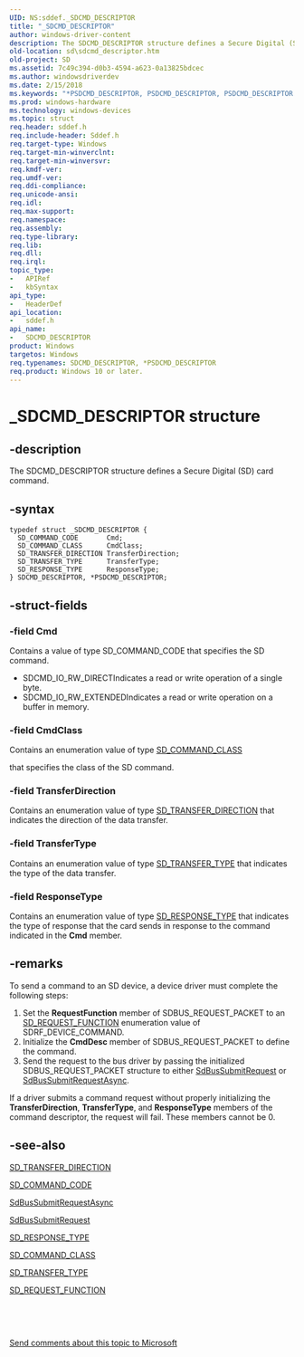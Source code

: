```yaml
---
UID: NS:sddef._SDCMD_DESCRIPTOR
title: "_SDCMD_DESCRIPTOR"
author: windows-driver-content
description: The SDCMD_DESCRIPTOR structure defines a Secure Digital (SD) card command.
old-location: sd\sdcmd_descriptor.htm
old-project: SD
ms.assetid: 7c49c394-d0b3-4594-a623-0a13825bdcec
ms.author: windowsdriverdev
ms.date: 2/15/2018
ms.keywords: "*PSDCMD_DESCRIPTOR, PSDCMD_DESCRIPTOR, PSDCMD_DESCRIPTOR structure pointer [Buses], SD.sdcmd_descriptor, SDCMD_DESCRIPTOR, SDCMD_DESCRIPTOR structure [Buses], _SDCMD_DESCRIPTOR, sd-structs_20a7faa8-4e91-49cc-94eb-13bd584a25a3.xml, sddef/PSDCMD_DESCRIPTOR, sddef/SDCMD_DESCRIPTOR"
ms.prod: windows-hardware
ms.technology: windows-devices
ms.topic: struct
req.header: sddef.h
req.include-header: Sddef.h
req.target-type: Windows
req.target-min-winverclnt: 
req.target-min-winversvr: 
req.kmdf-ver: 
req.umdf-ver: 
req.ddi-compliance: 
req.unicode-ansi: 
req.idl: 
req.max-support: 
req.namespace: 
req.assembly: 
req.type-library: 
req.lib: 
req.dll: 
req.irql: 
topic_type:
-	APIRef
-	kbSyntax
api_type:
-	HeaderDef
api_location:
-	sddef.h
api_name:
-	SDCMD_DESCRIPTOR
product: Windows
targetos: Windows
req.typenames: SDCMD_DESCRIPTOR, *PSDCMD_DESCRIPTOR
req.product: Windows 10 or later.
---
```


# _SDCMD_DESCRIPTOR structure


## -description


The SDCMD_DESCRIPTOR structure defines a Secure Digital (SD) card command.


## -syntax


````
typedef struct _SDCMD_DESCRIPTOR {
  SD_COMMAND_CODE       Cmd;
  SD_COMMAND_CLASS      CmdClass;
  SD_TRANSFER_DIRECTION TransferDirection;
  SD_TRANSFER_TYPE      TransferType;
  SD_RESPONSE_TYPE      ResponseType;
} SDCMD_DESCRIPTOR, *PSDCMD_DESCRIPTOR;
````


## -struct-fields




### -field Cmd

Contains a value of type SD_COMMAND_CODE that specifies the SD command.

<ul>
<li>SDCMD_IO_RW_DIRECTIndicates a read or write operation of a single byte.

</li>
<li>SDCMD_IO_RW_EXTENDEDIndicates a read or write operation on a buffer in memory.

</li>
</ul>

### -field CmdClass

Contains an enumeration value of type <a href="https://msdn.microsoft.com/library/windows/hardware/ff538003">SD_COMMAND_CLASS</a>


that specifies the class of the SD command.


### -field TransferDirection

Contains an enumeration value of type <a href="https://msdn.microsoft.com/1e821ca5-ff65-48a1-be5c-6d776c61f166">SD_TRANSFER_DIRECTION</a> that indicates the direction of the data transfer.


### -field TransferType

Contains an enumeration value of type <a href="https://msdn.microsoft.com/library/windows/hardware/ff538045">SD_TRANSFER_TYPE</a> that indicates the type of the data transfer.


### -field ResponseType

Contains an enumeration value of type <a href="https://msdn.microsoft.com/library/windows/hardware/ff538025">SD_RESPONSE_TYPE</a> that indicates the type of response that the card sends in response to the command indicated in the <b>Cmd</b> member.


## -remarks



To send a command to an SD device, a device driver must complete the following steps:

<ol>
<li>
Set the <b>RequestFunction</b> member of SDBUS_REQUEST_PACKET to an <a href="https://msdn.microsoft.com/library/windows/hardware/ff538012">SD_REQUEST_FUNCTION</a> enumeration value of SDRF_DEVICE_COMMAND.

</li>
<li>
Initialize the <b>CmdDesc</b> member of SDBUS_REQUEST_PACKET to define the command.

</li>
<li>
Send the request to the bus driver by passing the initialized SDBUS_REQUEST_PACKET structure to either <a href="https://msdn.microsoft.com/library/windows/hardware/ff537909">SdBusSubmitRequest</a> or <a href="https://msdn.microsoft.com/library/windows/hardware/ff537914">SdBusSubmitRequestAsync</a>.

</li>
</ol>
If a driver submits a command request without properly initializing the <b>TransferDirection</b>, <b>TransferType</b>, and <b>ResponseType</b> members of the command descriptor, the request will fail. These members cannot be 0.




## -see-also

<a href="https://msdn.microsoft.com/1e821ca5-ff65-48a1-be5c-6d776c61f166">SD_TRANSFER_DIRECTION</a>



<a href="https://msdn.microsoft.com/library/windows/hardware/ff538008">SD_COMMAND_CODE</a>



<a href="https://msdn.microsoft.com/library/windows/hardware/ff537914">SdBusSubmitRequestAsync</a>



<a href="https://msdn.microsoft.com/library/windows/hardware/ff537909">SdBusSubmitRequest</a>



<a href="https://msdn.microsoft.com/library/windows/hardware/ff538025">SD_RESPONSE_TYPE</a>



<a href="https://msdn.microsoft.com/library/windows/hardware/ff538003">SD_COMMAND_CLASS</a>



<a href="https://msdn.microsoft.com/library/windows/hardware/ff538045">SD_TRANSFER_TYPE</a>



<a href="https://msdn.microsoft.com/library/windows/hardware/ff538012">SD_REQUEST_FUNCTION</a>



 

 

<a href="mailto:wsddocfb@microsoft.com?subject=Documentation%20feedback [SD\buses]:%20SDCMD_DESCRIPTOR structure%20 RELEASE:%20(2/15/2018)&amp;body=%0A%0APRIVACY STATEMENT%0A%0AWe use your feedback to improve the documentation. We don't use your email address for any other purpose, and we'll remove your email address from our system after the issue that you're reporting is fixed. While we're working to fix this issue, we might send you an email message to ask for more info. Later, we might also send you an email message to let you know that we've addressed your feedback.%0A%0AFor more info about Microsoft's privacy policy, see http://privacy.microsoft.com/en-us/default.aspx." title="Send comments about this topic to Microsoft">Send comments about this topic to Microsoft</a>

